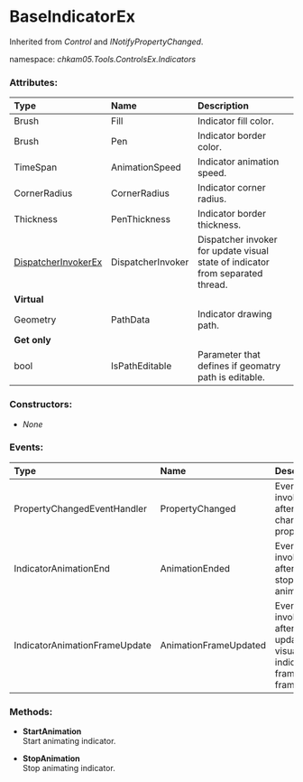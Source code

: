 # BaseIndicatorEx
Inherited from _Control_ and _INotifyPropertyChanged_.

namespace: _chkam05.Tools.ControlsEx.Indicators_

### Attributes:

| Type                | Name           | Description |
|:--------------------|:---------------|:------------|
| Brush               | Fill           | Indicator fill color. |
| Brush               | Pen            | Indicator border color. |
| TimeSpan            | AnimationSpeed | Indicator animation speed. |
| CornerRadius        | CornerRadius   | Indicator corner radius. |
| Thickness           | PenThickness   | Indicator border thickness. |
| [DispatcherInvokerEx](DispatcherInvokerEx.md) | DispatcherInvoker | Dispatcher invoker for update visual state of indicator from separated thread. |
| **Virtual**         |||
| Geometry            | PathData       | Indicator drawing path. |
| **Get only**        |||
| bool                | IsPathEditable | Parameter that defines if geomatry path is editable. |

### Constructors:

- _None_

### Events:

| Type                          | Name                  | Description |
|:------------------------------|:----------------------|:------------|
| PropertyChangedEventHandler   | PropertyChanged       | Event invoked after changing property. |
| IndicatorAnimationEnd         | AnimationEnded        | Event invoked after stopping animation. |
| IndicatorAnimationFrameUpdate | AnimationFrameUpdated | Event invoked after updating visual indicator frame by frame. |

### Methods:

- **StartAnimation**  
Start animating indicator.

- **StopAnimation**  
Stop animating indicator.
